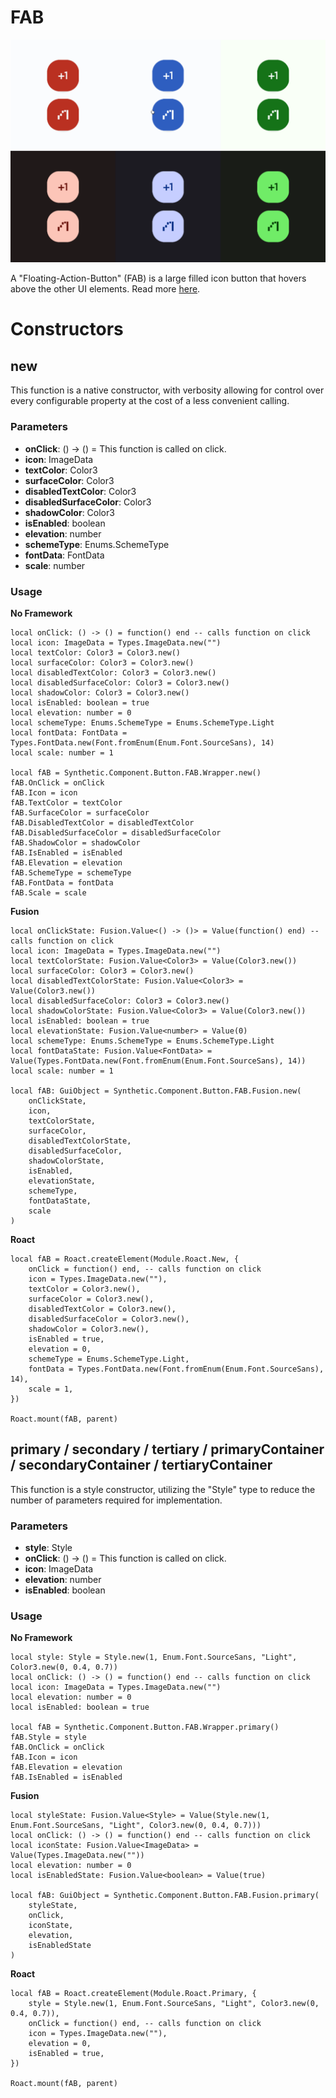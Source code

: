 # FAB

![Preview](preview.gif)

A "Floating-Action-Button" (FAB) is a large filled icon button that hovers above the other UI elements. Read more [here](https://m3.material.io/components/floating-action-button/overview).
# Constructors


## new
This function is a native constructor, with verbosity allowing for control over every configurable property at the cost of a less convenient calling.

### Parameters
- **onClick**: () -> () = This function is called on click.
- **icon**: ImageData
- **textColor**: Color3
- **surfaceColor**: Color3
- **disabledTextColor**: Color3
- **disabledSurfaceColor**: Color3
- **shadowColor**: Color3
- **isEnabled**: boolean
- **elevation**: number
- **schemeType**: Enums.SchemeType
- **fontData**: FontData
- **scale**: number


### Usage

**No Framework**
```luau
local onClick: () -> () = function() end -- calls function on click
local icon: ImageData = Types.ImageData.new("")
local textColor: Color3 = Color3.new()
local surfaceColor: Color3 = Color3.new()
local disabledTextColor: Color3 = Color3.new()
local disabledSurfaceColor: Color3 = Color3.new()
local shadowColor: Color3 = Color3.new()
local isEnabled: boolean = true
local elevation: number = 0
local schemeType: Enums.SchemeType = Enums.SchemeType.Light
local fontData: FontData = Types.FontData.new(Font.fromEnum(Enum.Font.SourceSans), 14)
local scale: number = 1

local fAB = Synthetic.Component.Button.FAB.Wrapper.new()
fAB.OnClick = onClick
fAB.Icon = icon
fAB.TextColor = textColor
fAB.SurfaceColor = surfaceColor
fAB.DisabledTextColor = disabledTextColor
fAB.DisabledSurfaceColor = disabledSurfaceColor
fAB.ShadowColor = shadowColor
fAB.IsEnabled = isEnabled
fAB.Elevation = elevation
fAB.SchemeType = schemeType
fAB.FontData = fontData
fAB.Scale = scale
```

**Fusion**
```luau
local onClickState: Fusion.Value<() -> ()> = Value(function() end) -- calls function on click
local icon: ImageData = Types.ImageData.new("")
local textColorState: Fusion.Value<Color3> = Value(Color3.new())
local surfaceColor: Color3 = Color3.new()
local disabledTextColorState: Fusion.Value<Color3> = Value(Color3.new())
local disabledSurfaceColor: Color3 = Color3.new()
local shadowColorState: Fusion.Value<Color3> = Value(Color3.new())
local isEnabled: boolean = true
local elevationState: Fusion.Value<number> = Value(0)
local schemeType: Enums.SchemeType = Enums.SchemeType.Light
local fontDataState: Fusion.Value<FontData> = Value(Types.FontData.new(Font.fromEnum(Enum.Font.SourceSans), 14))
local scale: number = 1

local fAB: GuiObject = Synthetic.Component.Button.FAB.Fusion.new(
	onClickState,
	icon,
	textColorState,
	surfaceColor,
	disabledTextColorState,
	disabledSurfaceColor,
	shadowColorState,
	isEnabled,
	elevationState,
	schemeType,
	fontDataState,
	scale
)
```

**Roact**
```luau
local fAB = Roact.createElement(Module.Roact.New, {
	onClick = function() end, -- calls function on click
	icon = Types.ImageData.new(""),
	textColor = Color3.new(),
	surfaceColor = Color3.new(),
	disabledTextColor = Color3.new(),
	disabledSurfaceColor = Color3.new(),
	shadowColor = Color3.new(),
	isEnabled = true,
	elevation = 0,
	schemeType = Enums.SchemeType.Light,
	fontData = Types.FontData.new(Font.fromEnum(Enum.Font.SourceSans), 14),
	scale = 1,
})

Roact.mount(fAB, parent)
```
## primary / secondary / tertiary / primaryContainer / secondaryContainer / tertiaryContainer
This function is a style constructor, utilizing the "Style" type to reduce the number of parameters required for implementation.

### Parameters
- **style**: Style
- **onClick**: () -> () = This function is called on click.
- **icon**: ImageData
- **elevation**: number
- **isEnabled**: boolean


### Usage

**No Framework**
```luau
local style: Style = Style.new(1, Enum.Font.SourceSans, "Light", Color3.new(0, 0.4, 0.7))
local onClick: () -> () = function() end -- calls function on click
local icon: ImageData = Types.ImageData.new("")
local elevation: number = 0
local isEnabled: boolean = true

local fAB = Synthetic.Component.Button.FAB.Wrapper.primary()
fAB.Style = style
fAB.OnClick = onClick
fAB.Icon = icon
fAB.Elevation = elevation
fAB.IsEnabled = isEnabled
```

**Fusion**
```luau
local styleState: Fusion.Value<Style> = Value(Style.new(1, Enum.Font.SourceSans, "Light", Color3.new(0, 0.4, 0.7)))
local onClick: () -> () = function() end -- calls function on click
local iconState: Fusion.Value<ImageData> = Value(Types.ImageData.new(""))
local elevation: number = 0
local isEnabledState: Fusion.Value<boolean> = Value(true)

local fAB: GuiObject = Synthetic.Component.Button.FAB.Fusion.primary(
	styleState,
	onClick,
	iconState,
	elevation,
	isEnabledState
)
```

**Roact**
```luau
local fAB = Roact.createElement(Module.Roact.Primary, {
	style = Style.new(1, Enum.Font.SourceSans, "Light", Color3.new(0, 0.4, 0.7)),
	onClick = function() end, -- calls function on click
	icon = Types.ImageData.new(""),
	elevation = 0,
	isEnabled = true,
})

Roact.mount(fAB, parent)
```